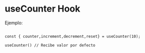 # useCounter Hook

Ejemplo:

```

const { counter,increment,decrement,reset} = useCounter(10);

useCounter() // Recibe valor por defecto

```

